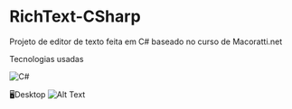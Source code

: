 # RichText-CSharp
Projeto de editor de texto feita em C# baseado no curso de Macoratti.net

Tecnologias usadas

<img alt="C#" src="https://img.shields.io/badge/c%23%20-%23239120.svg?&style=for-the-badge&logo=c-sharp&logoColor=white"/>


🖥️Desktop
![Alt Text](https://github.com/{Angelowh}/{RichText-CSharp}/raw/{master}/RichTextBox_Imprimir/print_app.gif)
